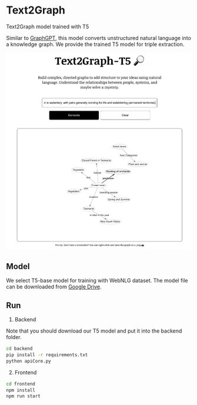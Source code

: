 # Text2Graph
Text2Graph model trained with T5

Similar to [GraphGPT](https://github.com/varunshenoy/GraphGPT), this model converts unstructured natural language into a knowledge graph. We provide the trained T5 model for triple extraction. 

![demo](frontend/demo.png)

## Model
We select T5-base model for training with WebNLG dataset. The model file can be downloaded from [Google Drive](https://drive.google.com/file/d/1qW1-EhefntmqjPo348yJFsYli0RC6lXe/view?usp=sharing).


## Run
1. Backend

Note that you should download our T5 model and put it into the backend folder.

```bash
cd backend
pip install -r requirements.txt 
python apiCore.py
```

2. Frontend
```bash
cd frontend
npm install
npm run start
```
